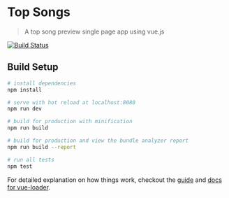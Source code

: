 # Top Songs

> A top song preview single page app using vue.js

[![Build Status](https://travis-ci.org/terriann/Top-Songs.svg?branch=master)](https://travis-ci.org/terriann/Top-Songs)

## Build Setup

``` bash
# install dependencies
npm install

# serve with hot reload at localhost:8080
npm run dev

# build for production with minification
npm run build

# build for production and view the bundle analyzer report
npm run build --report

# run all tests
npm test
```

For detailed explanation on how things work, checkout the [guide](http://vuejs-templates.github.io/webpack/) and [docs for vue-loader](http://vuejs.github.io/vue-loader).
